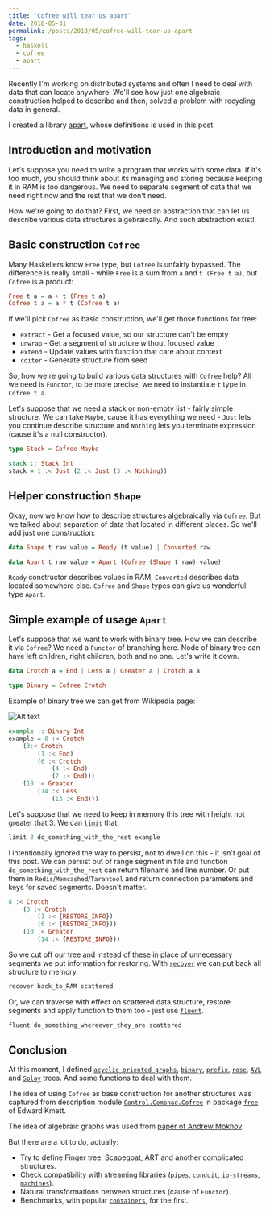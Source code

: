 ```yaml
---
title: 'Cofree will tear us apart'
date: 2018-05-31
permalink: /posts/2018/05/cofree-will-tear-us-apart
tags:
  - haskell
  - cofree
  - apart
---
```


Recently I'm working on distributed systems and often I need to deal with data that can locate anywhere. We'll see how just one algebraic construction helped to describe and then, solved a problem with recycling data in general.

I created a library [apart](https://github.com/iokasimov/apart), whose definitions is used in this post.

Introduction and motivation
--------------------------------------------------------------------------------

Let's suppose you need to write a program that works with some data. If it's too much, you should think about its managing and storing because keeping it in RAM is too dangerous. We need to separate segment of data that we need right now and the rest that we don't need.

How we're going to do that? First, we need an abstraction that can let us describe various data structures algebraically. And such abstraction exist!

Basic construction `Cofree`
--------------------------------------------------------------------------------

Many Haskellers know `Free` type, but `Cofree` is unfairly bypassed. The difference is really small - while `Free` is a sum from `a` and `t (Free t a)`, but `Cofree` is a product:

```haskell
Free t a = a + t (Free t a)
Cofree t a = a * t (Cofree t a)
```
If we'll pick `Cofree` as basic construction, we'll get those functions for free:
* `extract` - Get a focused value, so our structure can't be empty
* `unwrap` - Get a segment of structure without focused value
* `extend` - Update values with function that care about context
* `coiter` - Generate structure from seed

So, how we're going to build various data structures with `Cofree` help? All we need is `Functor`, to be more precise, we need to instantiate `t` type in `Cofree t a`.

Let's suppose that we need a stack or non-empty list - fairly simple structure. We can take `Maybe`, cause it has everything we need - `Just` lets you continue describe structure and `Nothing` lets you terminate expression (cause it's a null constructor).

```haskell
type Stack = Cofree Maybe

stack :: Stack Int
stack = 1 :< Just (2 :< Just (3 :< Nothing))
```

Helper construction `Shape`
--------------------------------------------------------------------------------

Okay, now we know how to describe structures algebraically via `Cofree`. But we talked about separation of data that located in different places. So we'll add just one construction:

```haskell
data Shape t raw value = Ready (t value) | Converted raw

data Apart t raw value = Apart (Cofree (Shape t raw) value)
```
`Ready` constructor describes values in RAM, `Converted` describes data located somewhere else. `Cofree` and `Shape` types can give us wonderful type `Apart`.

Simple example of usage `Apart`
--------------------------------------------------------------------------------

Let's suppose that we want to work with binary tree. How we can describe it via `Cofree`? We need a `Functor` of branching here. Node of binary tree can have left children, right children, both and no one. Let's write it down.

```haskell
data Crotch a = End | Less a | Greater a | Crotch a a

type Binary = Cofree Crotch
```

Example of binary tree we can get from Wikipedia page:

![Alt text](https://upload.wikimedia.org/wikipedia/commons/d/da/Binary_search_tree.svg)

```haskell
example :: Binary Int
example = 8 :< Crotch
	(3:< Crotch
		(1 :< End)
		(6 :< Crotch
			(4 :< End)
			(7 :< End)))
	(10 :< Greater
		(14 :< Less
			(13 :< End)))
```

Let's suppose that we need to keep in memory this tree with height not greater that 3. We can [`limit`](https://github.com/iokasimov/apart/blob/master/Data/Apart/Combinators.hs#L23) that.

```haskell
limit 3 do_something_with_the_rest example
```

I intentionally ignored the way to persist, not to dwell on this - it isn't goal of this post. We can persist out of range segment in file and function `do_something_with_the_rest` can return filename and line number. Or put them in `Redis`/`Memcashed`/`Tarantool` and return connection parameters and keys for saved segments. Doesn't matter.

```haskell
8 :< Crotch
	(3 :< Crotch
		(1 :< {RESTORE_INFO})
		(6 :< {RESTORE_INFO}))
	(10 :< Greater
		(14 :< {RESTORE_INFO}))
```
So we cut off our tree and instead of these in place of unnecessary segments we put information for restoring. With [`recover`](https://github.com/iokasimov/apart/blob/master/Data/Apart/Combinators.hs#L16) we can put back all structure to memory.

```haskell
recover back_to_RAM scattered
```

Or, we can traverse with effect on scattered data structure, restore segments and apply function to them too - just use [`fluent`](https://github.com/iokasimov/apart/blob/master/Data/Apart/Combinators.hs#L31).

```haskell
fluent do_something_whereever_they_are scattered
```

Conclusion
--------------------------------------------------------------------------------

At this moment, I defined [`acyclic oriented graphs`](https://github.com/iokasimov/apart/blob/master/Data/Apart/Structures/Graph.hs), [`binary`](https://github.com/iokasimov/apart/blob/master/Data/Apart/Structures/Tree/Binary.hs), [`prefix`](https://github.com/iokasimov/apart/blob/master/Data/Apart/Structures/Tree/Prefix.hs),
[`rose`](https://github.com/iokasimov/apart/blob/master/Data/Apart/Structures/Tree/Rose.hs),
[`AVL`](https://github.com/iokasimov/apart/blob/master/Data/Apart/Structures/Tree/Binary/AVL.hs) and
[`Splay`](https://github.com/iokasimov/apart/blob/master/Data/Apart/Structures/Tree/Binary/Splay.hs) trees. And some functions to deal with them.

The idea of using `Cofree` as base construction for another structures was captured from description module [`Control.Comonad.Cofree`](https://hackage.haskell.org/package/free-5.0.2/docs/Control-Comonad-Cofree.html) in package [`free`](https://hackage.haskell.org/package/free) of Edward Kmett.

The idea of algebraic graphs was used from [paper of Andrew Mokhov](https://doi.org/10.1145/3122955.3122956).

But there are a lot to do, actually:
* Try to define Finger tree, Scapegoat, ART and another complicated structures.
* Check compatibility with streaming libraries ([`pipes`](http://hackage.haskell.org/package/pipes), [`conduit`](http://hackage.haskell.org/package/conduit), [`io-streams`](http://hackage.haskell.org/package/io-streams), [`machines`](http://hackage.haskell.org/package/machines)).
* Natural transformations between structures (cause of `Functor`).
* Benchmarks, with popular [`containers`](http://hackage.haskell.org/package/containers), for the first.
